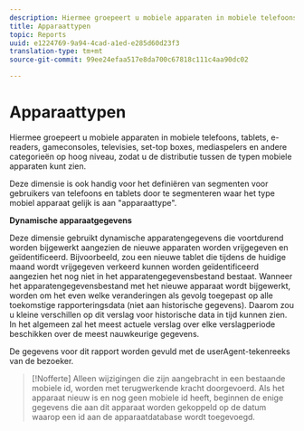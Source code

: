 ```yaml
---
description: Hiermee groepeert u mobiele apparaten in mobiele telefoons, tablets, e-readers, gameconsoles, televisies, set-top boxes, mediaspelers en andere categorieën op hoog niveau, zodat u de distributie tussen de typen mobiele apparaten kunt zien.
title: Apparaattypen
topic: Reports
uuid: e1224769-9a94-4cad-a1ed-e285d60d23f3
translation-type: tm+mt
source-git-commit: 99ee24efaa517e8da700c67818c111c4aa90dc02

---
```



# Apparaattypen

Hiermee groepeert u mobiele apparaten in mobiele telefoons, tablets, e-readers, gameconsoles, televisies, set-top boxes, mediaspelers en andere categorieën op hoog niveau, zodat u de distributie tussen de typen mobiele apparaten kunt zien.

Deze dimensie is ook handig voor het definiëren van segmenten voor gebruikers van telefoons en tablets door te segmenteren waar het type mobiel apparaat gelijk is aan &quot;apparaattype&quot;.

**Dynamische apparaatgegevens**

Deze dimensie gebruikt dynamische apparatengegevens die voortdurend worden bijgewerkt aangezien de nieuwe apparaten worden vrijgegeven en geïdentificeerd. Bijvoorbeeld, zou een nieuwe tablet die tijdens de huidige maand wordt vrijgegeven verkeerd kunnen worden geïdentificeerd aangezien het nog niet in het apparatengegevensbestand bestaat. Wanneer het apparatengegevensbestand met het nieuwe apparaat wordt bijgewerkt, worden om het even welke veranderingen als gevolg toegepast op alle toekomstige rapporteringsdata (niet aan historische gegevens). Daarom zou u kleine verschillen op dit verslag voor historische data in tijd kunnen zien. In het algemeen zal het meest actuele verslag over elke verslagperiode beschikken over de meest nauwkeurige gegevens.

De gegevens voor dit rapport worden gevuld met de userAgent-tekenreeks van de bezoeker.

>[!Nofferte]
>Alleen wijzigingen die zijn aangebracht in een bestaande mobiele id, worden met terugwerkende kracht doorgevoerd. Als het apparaat nieuw is en nog geen mobiele id heeft, beginnen de enige gegevens die aan dit apparaat worden gekoppeld op de datum waarop een id aan de apparaatdatabase wordt toegevoegd.
